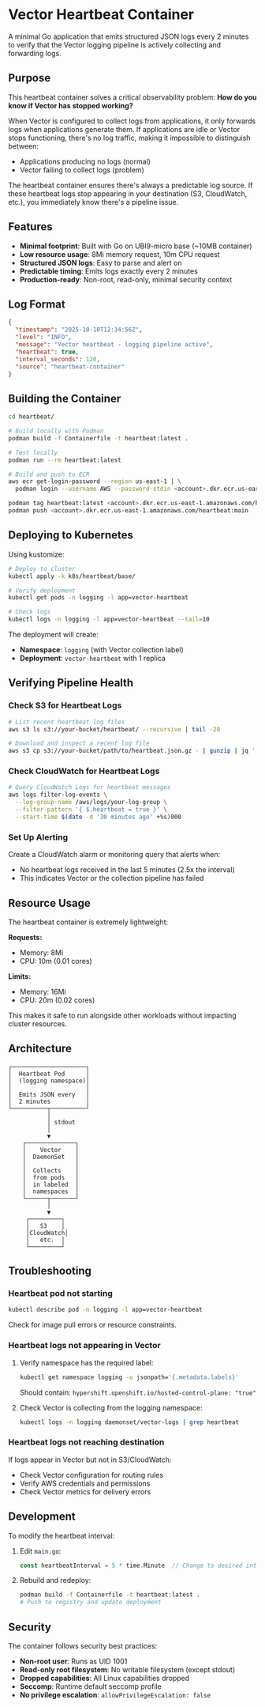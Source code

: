# Vector Heartbeat Container

A minimal Go application that emits structured JSON logs every 2 minutes to verify that the Vector logging pipeline is actively collecting and forwarding logs.

## Purpose

This heartbeat container solves a critical observability problem: **How do you know if Vector has stopped working?**

When Vector is configured to collect logs from applications, it only forwards logs when applications generate them. If applications are idle or Vector stops functioning, there's no log traffic, making it impossible to distinguish between:
- Applications producing no logs (normal)
- Vector failing to collect logs (problem)

The heartbeat container ensures there's always a predictable log source. If these heartbeat logs stop appearing in your destination (S3, CloudWatch, etc.), you immediately know there's a pipeline issue.

## Features

- **Minimal footprint**: Built with Go on UBI9-micro base (~10MB container)
- **Low resource usage**: 8Mi memory request, 10m CPU request
- **Structured JSON logs**: Easy to parse and alert on
- **Predictable timing**: Emits logs exactly every 2 minutes
- **Production-ready**: Non-root, read-only, minimal security context

## Log Format

```json
{
  "timestamp": "2025-10-10T12:34:56Z",
  "level": "INFO",
  "message": "Vector heartbeat - logging pipeline active",
  "heartbeat": true,
  "interval_seconds": 120,
  "source": "heartbeat-container"
}
```

## Building the Container

```bash
cd heartbeat/

# Build locally with Podman
podman build -f Containerfile -t heartbeat:latest .

# Test locally
podman run --rm heartbeat:latest

# Build and push to ECR
aws ecr get-login-password --region us-east-1 | \
  podman login --username AWS --password-stdin <account>.dkr.ecr.us-east-1.amazonaws.com

podman tag heartbeat:latest <account>.dkr.ecr.us-east-1.amazonaws.com/heartbeat:main
podman push <account>.dkr.ecr.us-east-1.amazonaws.com/heartbeat:main
```

## Deploying to Kubernetes

Using kustomize:

```bash
# Deploy to cluster
kubectl apply -k k8s/heartbeat/base/

# Verify deployment
kubectl get pods -n logging -l app=vector-heartbeat

# Check logs
kubectl logs -n logging -l app=vector-heartbeat --tail=10
```

The deployment will create:
- **Namespace**: `logging` (with Vector collection label)
- **Deployment**: `vector-heartbeat` with 1 replica

## Verifying Pipeline Health

### Check S3 for Heartbeat Logs

```bash
# List recent heartbeat log files
aws s3 ls s3://your-bucket/heartbeat/ --recursive | tail -20

# Download and inspect a recent log file
aws s3 cp s3://your-bucket/path/to/heartbeat.json.gz - | gunzip | jq '.heartbeat'
```

### Check CloudWatch for Heartbeat Logs

```bash
# Query CloudWatch Logs for heartbeat messages
aws logs filter-log-events \
  --log-group-name /aws/logs/your-log-group \
  --filter-pattern '{ $.heartbeat = true }' \
  --start-time $(date -d '30 minutes ago' +%s)000
```

### Set Up Alerting

Create a CloudWatch alarm or monitoring query that alerts when:
- No heartbeat logs received in the last 5 minutes (2.5x the interval)
- This indicates Vector or the collection pipeline has failed

## Resource Usage

The heartbeat container is extremely lightweight:

**Requests:**
- Memory: 8Mi
- CPU: 10m (0.01 cores)

**Limits:**
- Memory: 16Mi
- CPU: 20m (0.02 cores)

This makes it safe to run alongside other workloads without impacting cluster resources.

## Architecture

```
┌─────────────────────┐
│  Heartbeat Pod      │
│  (logging namespace)│
│                     │
│  Emits JSON every   │
│  2 minutes          │
└──────────┬──────────┘
           │
           │ stdout
           │
           ▼
    ┌──────────────┐
    │    Vector    │
    │  DaemonSet   │
    │              │
    │  Collects    │
    │  from pods   │
    │  in labeled  │
    │  namespaces  │
    └──────┬───────┘
           │
           ▼
     ┌─────────┐
     │   S3    │
     │CloudWatch│
     │   etc.  │
     └─────────┘
```

## Troubleshooting

### Heartbeat pod not starting

```bash
kubectl describe pod -n logging -l app=vector-heartbeat
```

Check for image pull errors or resource constraints.

### Heartbeat logs not appearing in Vector

1. Verify namespace has the required label:
   ```bash
   kubectl get namespace logging -o jsonpath='{.metadata.labels}'
   ```
   Should contain: `hypershift.openshift.io/hosted-control-plane: "true"`

2. Check Vector is collecting from the logging namespace:
   ```bash
   kubectl logs -n logging daemonset/vector-logs | grep heartbeat
   ```

### Heartbeat logs not reaching destination

If logs appear in Vector but not in S3/CloudWatch:
- Check Vector configuration for routing rules
- Verify AWS credentials and permissions
- Check Vector metrics for delivery errors

## Development

To modify the heartbeat interval:

1. Edit `main.go`:
   ```go
   const heartbeatInterval = 5 * time.Minute  // Change to desired interval
   ```

2. Rebuild and redeploy:
   ```bash
   podman build -f Containerfile -t heartbeat:latest .
   # Push to registry and update deployment
   ```

## Security

The container follows security best practices:
- **Non-root user**: Runs as UID 1001
- **Read-only root filesystem**: No writable filesystem (except stdout)
- **Dropped capabilities**: All Linux capabilities dropped
- **Seccomp**: Runtime default seccomp profile
- **No privilege escalation**: `allowPrivilegeEscalation: false`
